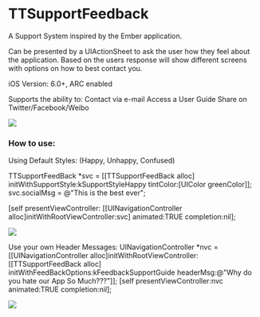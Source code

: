 TTSupportFeedback
=================

A Support System inspired by the Ember application.

Can be presented by a UIActionSheet to ask the user how they feel about the application.  Based on the users response will show different screens with options on how to best contact you.

iOS Version: 6.0+, ARC enabled

Supports the ability to:
Contact via e-mail
Access a User Guide
Share on Twitter/Facebook/Weibo

![](https://raw.github.com/khoogheem/TTSupportFeedback/master/Screenshots/ActionSheet.png)

### How to use:

Using Default Styles: (Happy, Unhappy, Confused)

TTSupportFeedBack *svc = [[TTSupportFeedBack alloc] initWithSupportStyle:kSupportStyleHappy tintColor:[UIColor greenColor]];
svc.socialMsg = @"This is the best ever";

[self presentViewController: [[UINavigationController alloc]initWithRootViewController:svc] animated:TRUE completion:nil];

![](https://raw.github.com/khoogheem/TTSupportFeedback/master/Screenshots/SupportOptions.png)

Use your own Header Messages:
UINavigationController *nvc = [[UINavigationController alloc]initWithRootViewController:[[TTSupportFeedBack alloc] initWithFeedBackOptions:kFeedbackSupportGuide headerMsg:@"Why do you hate our App So Much???"]];
[self presentViewController:nvc animated:TRUE completion:nil];


![](https://raw.github.com/khoogheem/TTSupportFeedback/master/Screenshots/FeedBackScreen.png)
